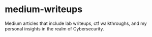 # medium-writeups
Medium articles that include lab writeups, ctf walkthroughs, and my personal insights in the realm of Cybersecurity.
